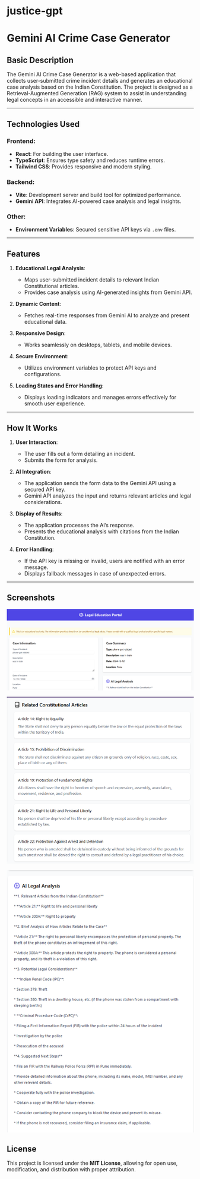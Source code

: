 # justice-gpt

# Gemini AI Crime Case Generator

## Basic Description
The Gemini AI Crime Case Generator is a web-based application that collects user-submitted crime incident details and generates an educational case analysis based on the Indian Constitution. The project is designed as a Retrieval-Augmented Generation (RAG) system to assist in understanding legal concepts in an accessible and interactive manner.

---

## Technologies Used

### Frontend:
- **React**: For building the user interface.
- **TypeScript**: Ensures type safety and reduces runtime errors.
- **Tailwind CSS**: Provides responsive and modern styling.

### Backend:
- **Vite**: Development server and build tool for optimized performance.
- **Gemini API**: Integrates AI-powered case analysis and legal insights.

### Other:
- **Environment Variables**: Secured sensitive API keys via `.env` files.

---

## Features

1. **Educational Legal Analysis**:
   - Maps user-submitted incident details to relevant Indian Constitutional articles.
   - Provides case analysis using AI-generated insights from Gemini API.

2. **Dynamic Content**:
   - Fetches real-time responses from Gemini AI to analyze and present educational data.

3. **Responsive Design**:
   - Works seamlessly on desktops, tablets, and mobile devices.

4. **Secure Environment**:
   - Utilizes environment variables to protect API keys and configurations.

5. **Loading States and Error Handling**:
   - Displays loading indicators and manages errors effectively for smooth user experience.

---

## How It Works

1. **User Interaction**:
   - The user fills out a form detailing an incident.
   - Submits the form for analysis.

2. **AI Integration**:
   - The application sends the form data to the Gemini API using a secured API key.
   - Gemini API analyzes the input and returns relevant articles and legal considerations.

3. **Display of Results**:
   - The application processes the AI’s response.
   - Presents the educational analysis with citations from the Indian Constitution.

4. **Error Handling**:
   - If the API key is missing or invalid, users are notified with an error message.
   - Displays fallback messages in case of unexpected errors.

---

## Screenshots
![](https://github.com/hackice20/justice-gpt/blob/main/Screenshot%202025-01-05%20124906.png)

![](https://github.com/hackice20/justice-gpt/blob/main/Screenshot%202025-01-05%20124934.png)

![](https://github.com/hackice20/justice-gpt/blob/main/Screenshot%202025-01-05%20124951.png)

## License
This project is licensed under the **MIT License**, allowing for open use, modification, and distribution with proper attribution.

